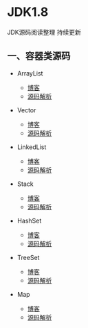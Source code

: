 # JDK1.8
JDK源码阅读整理 持续更新



## 一、容器类源码
- ArrayList
	- [博客](https://blog.csdn.net/a936687045/article/details/102521063)
	- [源码解析](https://github.com/ChengYongchao/JDK1.8/blob/master/src/java/util/ArrayList.java)

- Vector
	-  [博客](https://blog.csdn.net/a936687045/article/details/102586684)
	-  [源码解析](https://github.com/ChengYongchao/JDK1.8/blob/master/src/java/util/Vector.java)
-  LinkedList
	-  [博客](https://blog.csdn.net/a936687045/article/details/102681622)
	-  [源码解析](https://github.com/ChengYongchao/JDK1.8/blob/master/src/java/util/LinkedList.java)
- Stack
	- [博客](https://blog.csdn.net/a936687045/article/details/102839069)
	- [源码解析](https://github.com/ChengYongchao/JDK1.8/blob/master/src/java/util/Stack.java)
- HashSet
	- [博客](https://blog.csdn.net/a936687045/article/details/102839769)
	- [源码解析](https://github.com/ChengYongchao/JDK1.8/blob/master/src/java/util/HashSet.java)

- TreeSet
	- [博客](https://blog.csdn.net/a936687045/article/details/102858922)
	- [源码解析](https://github.com/ChengYongchao/JDK1.8/blob/master/src/java/util/TreeSet.java)

- Map
	- [博客](https://blog.csdn.net/a936687045/article/details/102914706)
	- [源码解析](https://github.com/ChengYongchao/JDK1.8/blob/master/src/java/util/Map.java)

